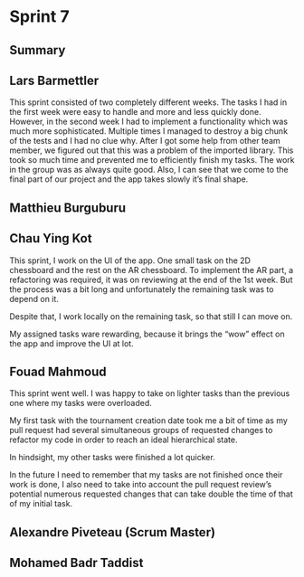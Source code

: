 # Sprint 7

## Summary

## Lars Barmettler

This sprint consisted of two completely different weeks. The tasks I had in the first week were easy to handle and more and less quickly done. However, in the second week I had to implement a functionality which was much more sophisticated. Multiple times I managed to destroy a big chunk of the tests and I had no clue why. After I got some help from other team member, we figured out that this was a problem of the imported library. This took so much time and prevented me to efficiently finish my tasks. The work in the group was as always quite good. Also, I can see that we come to the final part of our project and the app takes slowly it’s final shape.

## Matthieu Burguburu

## Chau Ying Kot

This sprint, I work on the UI of the app. One small task on the 2D chessboard and the rest on the AR chessboard. To implement the AR part, a refactoring was required, it was on reviewing at the end of the 1st week. But the process was a bit long and unfortunately the remaining task was to depend on it.

Despite that, I work locally on the remaining task, so that still I can move on.

My assigned tasks ware rewarding, because it brings the “wow” effect on the app and improve the UI at lot.

## Fouad Mahmoud

This sprint went well. I was happy to take on lighter tasks than the previous one where my tasks were overloaded.

My first task with the tournament creation date took me a bit of time as my pull request had several simultaneous groups of requested changes to refactor my code in order to reach an ideal hierarchical state.

In hindsight, my other tasks were finished a lot quicker.

In the future I need to remember that my tasks are not finished once their work is done, I also need to take into account the pull request review’s potential numerous requested changes that can take double the time of that of my initial task.

## Alexandre Piveteau (Scrum Master)

## Mohamed Badr Taddist
